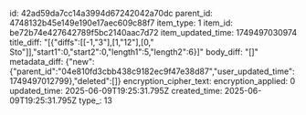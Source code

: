 id: 42ad59da7cc14a3994d67242042a70dc
parent_id: 4748132b45e149e190e17aec609c88f7
item_type: 1
item_id: be72b74e427642789f5bc2140aac7d72
item_updated_time: 1749497030974
title_diff: "[{\"diffs\":[[-1,\"3\"],[1,\"12\"],[0,\" Sto\"]],\"start1\":0,\"start2\":0,\"length1\":5,\"length2\":6}]"
body_diff: "[]"
metadata_diff: {"new":{"parent_id":"04e810fd3cbb438c9182ec9f47e38d87","user_updated_time":1749497012799},"deleted":[]}
encryption_cipher_text: 
encryption_applied: 0
updated_time: 2025-06-09T19:25:31.795Z
created_time: 2025-06-09T19:25:31.795Z
type_: 13